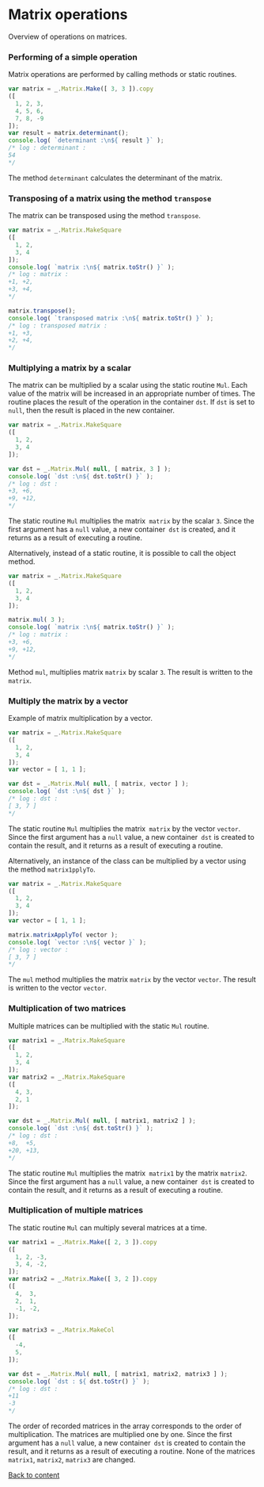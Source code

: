 # Matrix operations

Overview of operations on matrices.

### Performing of a simple operation

Matrix operations are performed by calling methods or static routines.

```js
var matrix = _.Matrix.Make([ 3, 3 ]).copy
([
  1, 2, 3,
  4, 5, 6,
  7, 8, -9
]);
var result = matrix.determinant();
console.log( `determinant :\n${ result }` );
/* log : determinant :
54
*/
```

The method `determinant` calculates the determinant of the matrix.

### Transposing of a matrix using the method `transpose`

The matrix can be transposed using the method `transpose`.

```js
var matrix = _.Matrix.MakeSquare
([
  1, 2,
  3, 4
]);
console.log( `matrix :\n${ matrix.toStr() }` );
/* log : matrix :
+1, +2,
+3, +4,
*/

matrix.transpose();
console.log( `transposed matrix :\n${ matrix.toStr() }` );
/* log : transposed matrix :
+1, +3,
+2, +4,
*/
```

### Multiplying a matrix by a scalar

The matrix can be multiplied by a scalar using the static routine `Mul`. Each value of the matrix will be increased in an appropriate number of times. The routine places the result of the operation in the container `dst`. If `dst` is set to `null`, then the result is placed in the new container.

```js
var matrix = _.Matrix.MakeSquare
([
  1, 2,
  3, 4
]);

var dst = _.Matrix.Mul( null, [ matrix, 3 ] );
console.log( `dst :\n${ dst.toStr() }` );
/* log : dst :
+3, +6,
+9, +12,
*/
```

The static routine `Mul` multiplies the matrix` matrix` by the scalar `3`. Since the first argument has a `null` value, a new container` dst` is created, and it returns as a result of executing a routine.

Alternatively, instead of a static routine, it is possible to call the object method.

```js
var matrix = _.Matrix.MakeSquare
([
  1, 2,
  3, 4
]);

matrix.mul( 3 );
console.log( `matrix :\n${ matrix.toStr() }` );
/* log : matrix :
+3, +6,
+9, +12,
*/
```

Method `mul`, multiplies matrix `matrix` by scalar `3`. The result is written to the `matrix`.

### Multiply the matrix by a vector

Example of matrix multiplication by a vector.

```js
var matrix = _.Matrix.MakeSquare
([
  1, 2,
  3, 4
]);
var vector = [ 1, 1 ];

var dst = _.Matrix.Mul( null, [ matrix, vector ] );
console.log( `dst :\n${ dst }` );
/* log : dst :
[ 3, 7 ]
*/
```

The static routine `Mul` multiplies the matrix` matrix` by the vector `vector`. Since the first argument has a `null` value, a new container` dst` is created to contain the result, and it returns as a result of executing a routine.

Alternatively, an instance of the class can be multiplied by a vector using the method `matrix1pplyTo`.

```js
var matrix = _.Matrix.MakeSquare
([
  1, 2,
  3, 4
]);
var vector = [ 1, 1 ];

matrix.matrixApplyTo( vector );
console.log( `vector :\n${ vector }` );
/* log : vector :
[ 3, 7 ]
*/
```

The `mul` method multiplies the matrix `matrix` by the vector `vector`. The result is written to the vector `vector`.

### Multiplication of two matrices

Multiple matrices can be multiplied with the static `Mul` routine.

```js
var matrix1 = _.Matrix.MakeSquare
([
  1, 2,
  3, 4
]);
var matrix2 = _.Matrix.MakeSquare
([
  4, 3,
  2, 1
]);

var dst = _.Matrix.Mul( null, [ matrix1, matrix2 ] );
console.log( `dst :\n${ dst.toStr() }` );
/* log : dst :
+8,  +5,
+20, +13,
*/
```

The static routine `Mul` multiplies the matrix` matrix1` by the matrix `matrix2`. Since the first argument has a `null` value, a new container` dst` is created to contain the result, and it returns as a result of executing a routine.

### Multiplication of multiple matrices

The static routine `Mul` can multiply several matrices at a time.


```js
var matrix1 = _.Matrix.Make([ 2, 3 ]).copy
([
  1, 2, -3,
  3, 4, -2,
]);
var matrix2 = _.Matrix.Make([ 3, 2 ]).copy
([
  4,  3,
  2,  1,
  -1, -2,
]);

var matrix3 = _.Matrix.MakeCol
([
  -4,
  5,
]);

var dst = _.Matrix.Mul( null, [ matrix1, matrix2, matrix3 ] );
console.log( `dst : ${ dst.toStr() }` );
/* log : dst :
+11
-3
*/
```

The order of recorded matrices in the array corresponds to the order of multiplication. The matrices are multiplied one by one. Since the first argument has a `null` value, a new container` dst` is created to contain the result, and it returns as a result of executing a routine. None of the matrices `matrix1`, `matrix2`, `matrix3` are changed.

[Back to content](../README.md#Tutorials)
